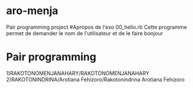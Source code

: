 # aro-menja
Pair programming project
#Apropos de l'exo 00_hello.rb
Cette programme permet de demander le nom de l'utilisateur et de le faire bonjour  
# Pair programming

1)RAKOTONOMENJANAHARY/RAKOTONOMENJANAHARY
2)RAKOTONINDRINA/Arotiana Fehizoro/Rakotonindrina Arotiana Fehizoro


